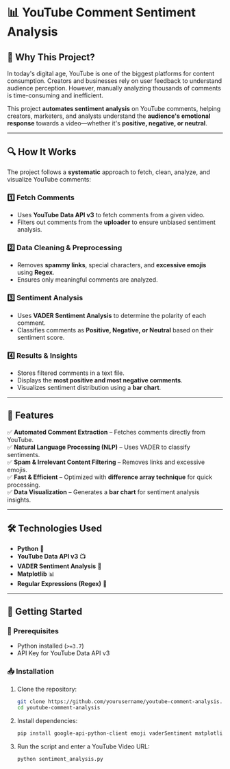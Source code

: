 # 📊 YouTube Comment Sentiment Analysis  

## 🌟 Why This Project?  
In today's digital age, YouTube is one of the biggest platforms for content consumption. Creators and businesses rely on user feedback to understand audience perception. However, manually analyzing thousands of comments is time-consuming and inefficient.  

This project **automates sentiment analysis** on YouTube comments, helping creators, marketers, and analysts understand the **audience's emotional response** towards a video—whether it's **positive, negative, or neutral**.  

---

## 🔍 How It Works  
The project follows a **systematic** approach to fetch, clean, analyze, and visualize YouTube comments:  

### 1️⃣ Fetch Comments  
- Uses **YouTube Data API v3** to fetch comments from a given video.  
- Filters out comments from the **uploader** to ensure unbiased sentiment analysis.  

### 2️⃣ Data Cleaning & Preprocessing  
- Removes **spammy links**, special characters, and **excessive emojis** using **Regex**.  
- Ensures only meaningful comments are analyzed.  

### 3️⃣ Sentiment Analysis  
- Uses **VADER Sentiment Analysis** to determine the polarity of each comment.  
- Classifies comments as **Positive, Negative, or Neutral** based on their sentiment score.  

### 4️⃣ Results & Insights  
- Stores filtered comments in a text file.  
- Displays the **most positive and most negative comments**.  
- Visualizes sentiment distribution using a **bar chart**.  

---

## 📌 Features  
✅ **Automated Comment Extraction** – Fetches comments directly from YouTube.  
✅ **Natural Language Processing (NLP)** – Uses VADER to classify sentiments.  
✅ **Spam & Irrelevant Content Filtering** – Removes links and excessive emojis.  
✅ **Fast & Efficient** – Optimized with **difference array technique** for quick processing.  
✅ **Data Visualization** – Generates a **bar chart** for sentiment analysis insights.  

---

## 🛠️ Technologies Used  
- **Python** 🐍  
- **YouTube Data API v3** 📺  
- **VADER Sentiment Analysis** 🧠  
- **Matplotlib** 📊  
- **Regular Expressions (Regex)** 🔎  

---

## 🚀 Getting Started  

### 🔧 Prerequisites  
- Python installed (`>=3.7`)  
- API Key for YouTube Data API v3  

### 📥 Installation  
1. Clone the repository:  
   ```bash
   git clone https://github.com/yourusername/youtube-comment-analysis.git
   cd youtube-comment-analysis

2. Install dependencies:
   ```bash
   pip install google-api-python-client emoji vaderSentiment matplotlib
3. Run the script and enter a YouTube Video URL:
   ```bash
   python sentiment_analysis.py
